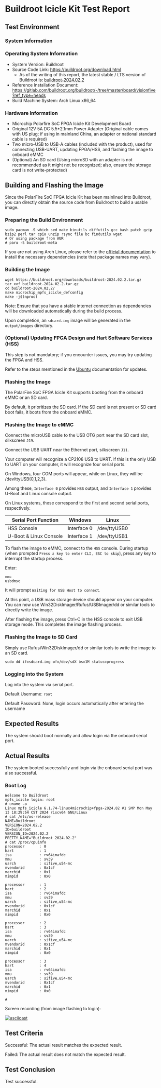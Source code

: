 # Buildroot Icicle Kit Test Report

## Test Environment

### System Information

### Operating System Information

- System Version: Buildroot
- Source Code Link: https://buildroot.org/download.html
    - As of the writing of this report, the latest stable / LTS version of Buildroot is: [buildroot-2024.02.2](https://buildroot.org/downloads/buildroot-2024.02.2.tar.gz)
- Reference Installation Document: https://gitlab.com/buildroot.org/buildroot/-/tree/master/board/visionfive?ref_type=heads
- Build Machine System: Arch Linux x86_64

### Hardware Information

- Microchip Polarfire SoC FPGA Icicle Kit Development Board
- Original 12V 5A DC 5.5*2.1mm Power Adapter (Original cable comes with US plug; if using in mainland China, an adapter or national standard cable is required)
- Two micro-USB to USB-A cables (included with the product), used for connecting USB-UART, updating FPGA/HSS, and flashing the image to onboard eMMC
- (Optional) An SD card (Using microSD with an adapter is not recommended as it might not be recognized; also, ensure the storage card is not write-protected)

## Building and Flashing the Image

Since the PolarFire SoC FPGA Icicle Kit has been mainlined into Buildroot, you can directly obtain the source code from Buildroot to build a usable image.

### Preparing the Build Environment

```shell
sudo pacman -S which sed make binutils diffutils gcc bash patch gzip bzip2 perl tar cpio unzip rsync file bc findutils wget
# Or using package from AUR
# paru -S buildroot-meta
```

If you are not using Arch Linux, please refer to the [official documentation](https://buildroot.org/downloads/manual/manual.html#requirement) to install the necessary dependencies (note that package names may vary).

### Building the Image

```shell
wget https://buildroot.org/downloads/buildroot-2024.02.2.tar.gz
tar xvf buildroot-2024.02.2.tar.gz
cd buildroot-2024.02.2/
make microchip_mpfs_icicle_defconfig
make -j$(nproc)
```

Note: Ensure that you have a stable internet connection as dependencies will be downloaded automatically during the build process.

Upon completion, an `sdcard.img` image will be generated in the `output/images` directory.

### (Optional) Updating FPGA Design and Hart Software Services (HSS)

This step is not mandatory; if you encounter issues, you may try updating the FPGA and HSS.

Refer to the steps mentioned in the [Ubuntu](../Ubuntu/README.md) documentation for updates.

### Flashing the Image

The PolarFire SoC FPGA Icicle Kit supports booting from the onboard eMMC or an SD card.

By default, it prioritizes the SD card. If the SD card is not present or SD card boot fails, it boots from the onboard eMMC.

### Flashing the Image to eMMC

Connect the microUSB cable to the USB OTG port near the SD card slot, silkscreen `J19`.

Connect the USB UART near the Ethernet port, silkscreen `J11`.

Your computer will recognize a CP2108 USB to UART. If this is the only USB to UART on your computer, it will recognize four serial ports.

On Windows, four COM ports will appear, while on Linux, they will be /dev/ttyUSB{0,1,2,3}.

Among these, `Interface 0` provides `HSS` output, and `Interface 1` provides U-Boot and Linux console output.

On Linux systems, these correspond to the first and second serial ports, respectively.

| Serial Port Function   | Windows     | Linux        |
|------------------------|-------------|--------------|
| HSS Console            | Interface 0 | /dev/ttyUSB0 |
| U-Boot & Linux Console | Interface 1 | /dev/ttyUSB1 |

To flash the image to eMMC, connect to the `HSS` console. During startup (when prompted `Press a key to enter CLI, ESC to skip`), press any key to interrupt the startup process.

Enter:

```
mmc
usbdmsc
```

It will prompt `Waiting for USB Host to connect`.

At this point, a USB mass storage device should appear on your computer. You can now use Win32DiskImager/Rufus/USBImager/dd or similar tools to directly write the image.

After flashing the image, press Ctrl+C in the HSS console to exit USB storage mode. This completes the image flashing process.

### Flashing the Image to SD Card

Simply use Rufus/Win32DiskImager/dd or similar tools to write the image to an SD card.

```shell
sudo dd if=sdcard.img of=/dev/sdX bs=1M status=progress
```

### Logging into the System

Log into the system via serial port.

Default Username: `root`

Default Password: None, login occurs automatically after entering the username

## Expected Results

The system should boot normally and allow login via the onboard serial port.

## Actual Results

The system booted successfully and login via the onboard serial port was also successful.

### Boot Log

```log
Welcome to Buildroot
mpfs_icicle login: root
# uname -a
Linux mpfs_icicle 6.1.74-linux4microchip+fpga-2024.02 #1 SMP Mon May 13 18:29:54 CST 2024 riscv64 GNU/Linux
# cat /etc/os-release
NAME=Buildroot
VERSION=2024.02.2
ID=buildroot
VERSION_ID=2024.02.2
PRETTY_NAME="Buildroot 2024.02.2"
# cat /proc/cpuinfo
processor       : 0
hart            : 1
isa             : rv64imafdc
mmu             : sv39
uarch           : sifive,u54-mc
mvendorid       : 0x1cf
marchid         : 0x1
mimpid          : 0x0

processor       : 1
hart            : 2
isa             : rv64imafdc
mmu             : sv39
uarch           : sifive,u54-mc
mvendorid       : 0x1cf
marchid         : 0x1
mimpid          : 0x0

processor       : 2
hart            : 3
isa             : rv64imafdc
mmu             : sv39
uarch           : sifive,u54-mc
mvendorid       : 0x1cf
marchid         : 0x1
mimpid          : 0x0

processor       : 3
hart            : 4
isa             : rv64imafdc
mmu             : sv39
uarch           : sifive,u54-mc
mvendorid       : 0x1cf
marchid         : 0x1
mimpid          : 0x0

#
```

Screen recording (from image flashing to login):

[![asciicast](https://asciinema.org/a/js18pAh0YMTp0g9bQD1tXsBgH.svg)](https://asciinema.org/a/js18pAh0YMTp0g9bQD1tXsBgH)

## Test Criteria

Successful: The actual result matches the expected result.

Failed: The actual result does not match the expected result.

## Test Conclusion

Test successful.
